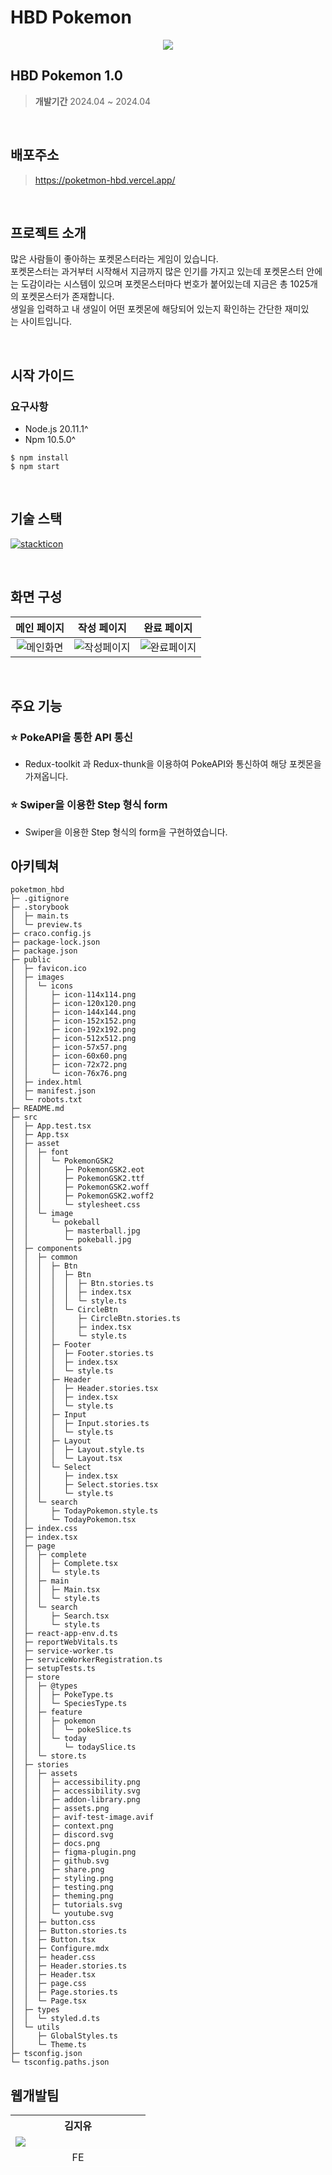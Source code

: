 # HBD Pokemon

<p align="center">
    <img src="https://github.com/solo-service/poketmon_hbd/assets/96280450/a62bdbd8-ed3f-4e54-af5e-583068c4b57c">
</p>

## HBD Pokemon 1.0

> **개발기간** 2024.04 ~ 2024.04

<br>

## 배포주소

> https://poketmon-hbd.vercel.app/

<br>

## 프로젝트 소개

많은 사람들이 좋아하는 포켓몬스터라는 게임이 있습니다. <br/>포켓몬스터는 과거부터 시작해서 지금까지 많은 인기를 가지고 있는데 포켓몬스터 안에는 도감이라는 시스템이 있으며 포켓몬스터마다 번호가 붙어있는데 지금은 총 1025개의 포켓몬스터가 존재합니다. <br/>생일을 입력하고 내 생일이 어떤 포켓몬에 해당되어 있는지 확인하는 간단한 재미있는 사이트입니다.

<br>

## 시작 가이드

### 요구사항

- Node.js 20.11.1^
- Npm 10.5.0^

```
$ npm install
$ npm start
```

<br>

## 기술 스택

[![stackticon](https://firebasestorage.googleapis.com/v0/b/stackticon-81399.appspot.com/o/images%2F1716894856735?alt=media&token=1c1071cf-0aef-4bd8-a853-00f1654206a1)](https://github.com/msdio/stackticon)

<br>

## 화면 구성

|                                                  메인 페이지                                                   |                                                   작성 페이지                                                    |                                                   완료 페이지                                                    |
| :------------------------------------------------------------------------------------------------------------: | :--------------------------------------------------------------------------------------------------------------: | :--------------------------------------------------------------------------------------------------------------: |
| ![메인화면](https://github.com/solo-service/poketmon_hbd/assets/96280450/d2c81149-f098-4c8a-bd0a-9f01cdceea7e) | ![작성페이지](https://github.com/solo-service/poketmon_hbd/assets/96280450/b54c1fac-f3a2-4823-8dbb-8978a4112387) | ![완료페이지](https://github.com/solo-service/poketmon_hbd/assets/96280450/11ff590f-45ac-40d5-8f27-4e5397bea769) |

<br>

## 주요 기능

### ⭐ PokeAPI을 통한 API 통신

- Redux-toolkit 과 Redux-thunk을 이용하여 PokeAPI와 통신하여 해당 포켓몬을 가져옵니다.

### ⭐ Swiper을 이용한 Step 형식 form

- Swiper을 이용한 Step 형식의 form을 구현하였습니다.

## 아키텍쳐

```
poketmon_hbd
├─ .gitignore
├─ .storybook
│  ├─ main.ts
│  └─ preview.ts
├─ craco.config.js
├─ package-lock.json
├─ package.json
├─ public
│  ├─ favicon.ico
│  ├─ images
│  │  └─ icons
│  │     ├─ icon-114x114.png
│  │     ├─ icon-120x120.png
│  │     ├─ icon-144x144.png
│  │     ├─ icon-152x152.png
│  │     ├─ icon-192x192.png
│  │     ├─ icon-512x512.png
│  │     ├─ icon-57x57.png
│  │     ├─ icon-60x60.png
│  │     ├─ icon-72x72.png
│  │     └─ icon-76x76.png
│  ├─ index.html
│  ├─ manifest.json
│  └─ robots.txt
├─ README.md
├─ src
│  ├─ App.test.tsx
│  ├─ App.tsx
│  ├─ asset
│  │  ├─ font
│  │  │  └─ PokemonGSK2
│  │  │     ├─ PokemonGSK2.eot
│  │  │     ├─ PokemonGSK2.ttf
│  │  │     ├─ PokemonGSK2.woff
│  │  │     ├─ PokemonGSK2.woff2
│  │  │     └─ stylesheet.css
│  │  └─ image
│  │     └─ pokeball
│  │        ├─ masterball.jpg
│  │        └─ pokeball.jpg
│  ├─ components
│  │  ├─ common
│  │  │  ├─ Btn
│  │  │  │  ├─ Btn
│  │  │  │  │  ├─ Btn.stories.ts
│  │  │  │  │  ├─ index.tsx
│  │  │  │  │  └─ style.ts
│  │  │  │  └─ CircleBtn
│  │  │  │     ├─ CircleBtn.stories.ts
│  │  │  │     ├─ index.tsx
│  │  │  │     └─ style.ts
│  │  │  ├─ Footer
│  │  │  │  ├─ Footer.stories.ts
│  │  │  │  ├─ index.tsx
│  │  │  │  └─ style.ts
│  │  │  ├─ Header
│  │  │  │  ├─ Header.stories.tsx
│  │  │  │  ├─ index.tsx
│  │  │  │  └─ style.ts
│  │  │  ├─ Input
│  │  │  │  ├─ Input.stories.ts
│  │  │  │  └─ style.ts
│  │  │  ├─ Layout
│  │  │  │  ├─ Layout.style.ts
│  │  │  │  └─ Layout.tsx
│  │  │  └─ Select
│  │  │     ├─ index.tsx
│  │  │     ├─ Select.stories.tsx
│  │  │     └─ style.ts
│  │  └─ search
│  │     ├─ TodayPokemon.style.ts
│  │     └─ TodayPokemon.tsx
│  ├─ index.css
│  ├─ index.tsx
│  ├─ page
│  │  ├─ complete
│  │  │  ├─ Complete.tsx
│  │  │  └─ style.ts
│  │  ├─ main
│  │  │  ├─ Main.tsx
│  │  │  └─ style.ts
│  │  └─ search
│  │     ├─ Search.tsx
│  │     └─ style.ts
│  ├─ react-app-env.d.ts
│  ├─ reportWebVitals.ts
│  ├─ service-worker.ts
│  ├─ serviceWorkerRegistration.ts
│  ├─ setupTests.ts
│  ├─ store
│  │  ├─ @types
│  │  │  ├─ PokeType.ts
│  │  │  └─ SpeciesType.ts
│  │  ├─ feature
│  │  │  ├─ pokemon
│  │  │  │  └─ pokeSlice.ts
│  │  │  └─ today
│  │  │     └─ todaySlice.ts
│  │  └─ store.ts
│  ├─ stories
│  │  ├─ assets
│  │  │  ├─ accessibility.png
│  │  │  ├─ accessibility.svg
│  │  │  ├─ addon-library.png
│  │  │  ├─ assets.png
│  │  │  ├─ avif-test-image.avif
│  │  │  ├─ context.png
│  │  │  ├─ discord.svg
│  │  │  ├─ docs.png
│  │  │  ├─ figma-plugin.png
│  │  │  ├─ github.svg
│  │  │  ├─ share.png
│  │  │  ├─ styling.png
│  │  │  ├─ testing.png
│  │  │  ├─ theming.png
│  │  │  ├─ tutorials.svg
│  │  │  └─ youtube.svg
│  │  ├─ button.css
│  │  ├─ Button.stories.ts
│  │  ├─ Button.tsx
│  │  ├─ Configure.mdx
│  │  ├─ header.css
│  │  ├─ Header.stories.ts
│  │  ├─ Header.tsx
│  │  ├─ page.css
│  │  ├─ Page.stories.ts
│  │  └─ Page.tsx
│  ├─ types
│  │  └─ styled.d.ts
│  └─ utils
│     ├─ GlobalStyles.ts
│     └─ Theme.ts
├─ tsconfig.json
└─ tsconfig.paths.json

```

## 웹개발팀

<table>
  <tr>
    <th style="width: 200px; text-align : center;">김지유</th>
  </tr>
  <tr style="border-bottom: 1px solid white;">
    <td>
        <img src="https://github.com/gugumo-service/gugumo_frontend/assets/96280450/d6716133-cc01-451c-af07-0da997725785">
    </td>
  </tr>
  <tr style="border-bottom: 1px solid white; text-align : center;">
    <td>FE</td>
  </tr>
</table>
